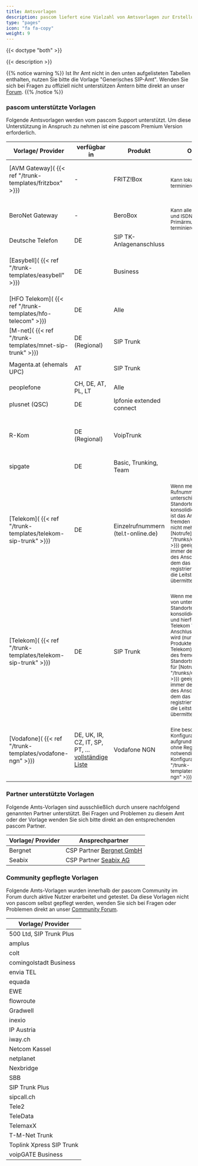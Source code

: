 ```yaml
---
title: Amtsvorlagen
description: pascom liefert eine Vielzahl von Amtsvorlagen zur Erstellung von SIP-, Analog- und ISDN-Ämtern mit. Diese Vorlagen helfen Ihnen bei der Einrichtung und legen automatisch passende Rufregeln an.
type: "pages"
icon: "fa fa-copy"
weight: 9
---
```


{{< doctype "both" >}}

{{< description >}}

{{% notice warning %}}
Ist Ihr Amt nicht in den unten aufgelisteten Tabellen enthalten, nutzen Sie bitte die Vorlage "Generisches SIP-Amt". Wenden Sie sich bei Fragen zu offiziell nicht unterstützen Ämtern bitte direkt an unser [Forum](https://www.pascom.net/forum).
{{% /notice %}}

### pascom unterstützte Vorlagen

Folgende Amtsvorlagen werden vom pascom Support unterstützt. Um diese Unterstützung in Anspruch zu nehmen ist eine pascom Premium Version erforderlich.

|Vorlage/ Provider|verfügbar in|Produkt|OnSite|Cloud|
|---|---|---|---|---|
|[AVM Gateway]( {{< ref "/trunk-templates/fritzbox" >}})| - |FRITZ!Box|<i class='fas fa-check'></i> <br/><sub>Kann lokale SIP-Ämter terminieren.</sub>|<i class='fas fa-check'></i> <br/><sub>Kann lokale SIP-Ämter terminieren. Eine direkte Verbindung zur Box z. B. via VPN ist erforderlich.</sub>|
|BeroNet Gateway| - |BeroBox|<i class='fas fa-check'></i> <br/><sub>Kann alle Analogen und ISDN/ Primärmultiplex Ämter terminieren.</sub>|<i class='fas fa-check'></i> <br/><sub>Kann alle Analogen und ISDN/ Primärmultiplex Ämter terminieren.</sub>|
|Deutsche Telefon|DE|SIP TK-Anlagenanschluss|<i class='fas fa-check'></i>|<i class='fas fa-check'></i>|
|[Easybell]( {{< ref "/trunk-templates/easybell" >}})|DE|Business|<i class='fas fa-check'></i>|<i class='fas fa-check'></i> <br/><sub>Bedingt durch Provider-seitiges Blacklisting kann es zu kurzen Unterbrechungen kommen.</sub>|
|[HFO Telekom]( {{< ref "/trunk-templates/hfo-telecom" >}})|DE|Alle|<i class='fas fa-check'></i>|<i class='fas fa-check'></i>|
|[M-net]( {{< ref "/trunk-templates/mnet-sip-trunk" >}})|DE (Regional)|SIP Trunk|<i class='fas fa-check'></i>|<i class='fas fa-check'></i>|
|Magenta.at (ehemals UPC)|AT|SIP Trunk|<i class='fas fa-check'></i>|<i class='fas fa-times'></i><br/><sub> Wird derzeit nicht unterstützt.</sub>|
|peoplefone|CH, DE, AT, PL, LT|Alle|<i class='fas fa-check'></i>|<i class='fas fa-check'></i>|
|plusnet (QSC)|DE|Ipfonie extended connect|<i class='fas fa-check'></i>|<i class='fas fa-check'></i>|
|R-Kom|DE (Regional)|VoipTrunk|<i class='fas fa-check'></i>|<i class='fas fa-check'></i> <br/><sub>Bei einem Umzug des lokalen Amts zur pascom Cloud ist eine Abstimmung mit dem R-Kom Vertrieb notwendig.</sub>|
|sipgate|DE|Basic, Trunking, Team|<i class='fas fa-check'></i>|<i class='fas fa-check'></i>|
|[Telekom]( {{< ref "/trunk-templates/telekom-sip-trunk" >}})|DE|Einzelrufnummern (tel.t-online.de)|<i class='fas fa-check'></i> <br/><sub>Wenn mehrere Rufnummern von unterschiedlichen Standorten konsolidiert werden, ist das Amt des fremden Standorts nicht mehr für [Notrufe]({{< ref "/trunks/emergencies" >}}) geeignet. Es wird immer der Standort des Anschlusses, mit dem das Amt registriert wurde, an die Leitstelle übermittelt.</sub> |<i class='fas fa-check'></i><br/><sub>Dieses Amt ist in der Cloud nicht für [Notrufe]({{< ref "/trunks/emergencies" >}}) geeignet, da immer der Standort des Anschlusses, mit dem das Amt registriert wurde, an die Leitstelle übermittelt wird.|
|[Telekom]( {{< ref "/trunk-templates/telekom-sip-trunk" >}})|DE|SIP Trunk|<i class='fas fa-check'></i> <br/><sub>Wenn mehrere Trunks von unterschiedlichen Standorten konsolidiert werden und hierfür ein Telekom VDSL/FTTH Anschluss verwendet wird (nur genau diese Produkte der Telekom), ist das Amt des fremden Standorts nicht mehr für [Notrufe]({{< ref "/trunks/emergencies" >}}) geeignet. Es wird immer der Standort des Anschlusses, mit dem das Amt registriert wurde, an die Leitstelle übermittelt.</sub> |<i class='fas fa-check'></i>|
|[Vodafone]( {{< ref "/trunk-templates/vodafone-ngn" >}})|DE, UK, IR, CZ, IT, SP, PT, ... [vollständige Liste](https://www.vodafone.com/content/index/about/where.html)|Vodafone NGN|<i class='fas fa-check'></i> <br/><sub>Eine besondere Konfiguration ist aufgrund des Amts ohne Registrierung notwendig. [Zur Konfiguration]( {{< ref "/trunk-templates/vodafone-ngn" >}})</sub>|<i class='fas fa-times'></i> <br/><sub> Wird derzeit noch nicht unterstützt.</sub>|


### Partner unterstützte Vorlagen

Folgende Amts-Vorlagen sind ausschließlich durch unsere nachfolgend genannten Partner unterstützt. 
Bei Fragen und Problemen zu diesem Amt oder der Vorlage wenden Sie sich bitte direkt an den entsprechenden pascom Partner.

|Vorlage/ Provider|Ansprechpartner|
|---|---|
|Bergnet|CSP Partner [Bergnet GmbH](https://www.berg.net/)|
|Seabix|CSP Partner [Seabix AG](https://www.seabix.com/home)|


### Community gepflegte Vorlagen

Folgende Amts-Vorlagen wurden innerhalb der pascom Community im Forum durch aktive Nutzer erarbeitet und getestet. 
Da diese Vorlagen nicht von pascom selbst gepflegt werden, wenden Sie sich bei Fragen oder Problemen direkt an unser [Community Forum](https://www.pascom.net/forum).

|Vorlage/ Provider|
|---|
|500 Ltd, SIP Trunk Plus|
|amplus|
|colt|
|comingolstadt Business|
|envia TEL|
|equada|
|EWE|
|flowroute|
|Gradwell|
|inexio|
|IP Austria|
|iway.ch|
|Netcom Kassel|
|netplanet|
|Nexbridge|
|SBB|
|SIP Trunk Plus|
|sipcall.ch|
|Tele2|
|TeleData|
|TelemaxX|
|T-M-Net Trunk|
|Toplink Xpress SIP Trunk|
|voipGATE Business|